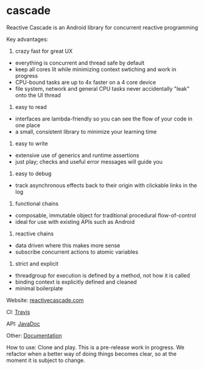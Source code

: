 # cascade
Reactive Cascade is an Android library for concurrent reactive programming

Key advantages:

1. crazy fast for great UX
  * everything is concurrent and thread safe by default
  * keep all cores lit while minimizing context swtiching and work in progress
  * CPU-bound tasks are up to 4x faster on a 4 core device
  * file system, network and general CPU tasks never accidentally "leak" onto the UI thread
1. easy to read
  * interfaces are lambda-friendly so you can see the flow of your code in one place
  * a small, consistent library to minimize your learning time
1. easy to write
  * extensive use of generics and runtime assertions
  * just play; checks and useful error messages will guide you
1. easy to debug
  * track asynchronous effects back to their origin with clickable links in the log
1. functional chains
  * composable, immutable object for traditional procedural flow-of-control
  * ideal for use with existing APIs such as Android
1. reactive chains
  * data driven where this makes more sense
  * subscribe concurrent actions to atomic variables 
1. strict and explicit
  * threadgroup for execution is defined by a method, not how it is called
  * binding context is explicitly defined and cleaned
  * minimal boilerplate


Website: [reactivecascade.com](http://reactivecascade.com/)

CI: [Travis](https://travis-ci.org/futurice/cascade)

API: [JavaDoc](http://reactivecascade.com/docs/JavaDoc/)

Other: [Documentation](/docs)

How to use:
Clone and play. This is a pre-release work in progress. We refactor when a better way of doing things becomes clear, so at the moment it is subject to change. 